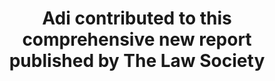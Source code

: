 ---
layout: "post"
title: "Adi contributed to this comprehensive new report published by The Law Society"
lead: "Please see Section 4: Data Protection, Part B: Data Security Enhancing Measures (p69) for a description of zero-knowledge proofs and provable knowledge."
image: "report-law-society.jpg"
category: "News"
link:
  type: "pdf"
  url: "blockchain-legal-and-regulatory-guidance-report-Sep-2020.pdf"
---
